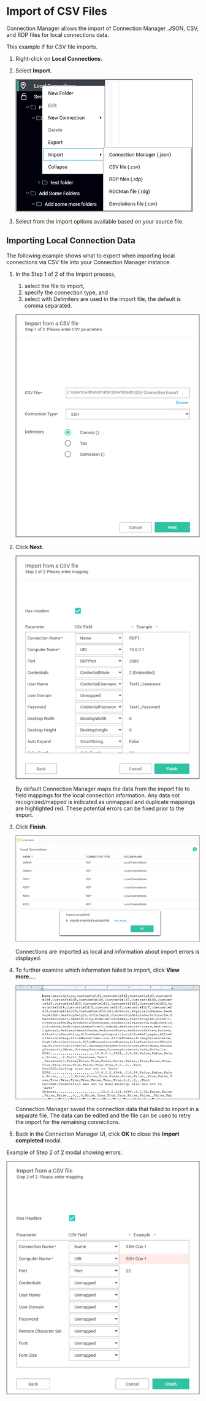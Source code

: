 [title]: # (CSV Import)
[tags]: # (user)
[priority]: # (501)
# Import of CSV Files

Connection Manager allows the import of Connection Manager .JSON, CSV, and RDP files for local connections data. 

This example if for CSV file imports.

1. Right-click on __Local Connections__.
1. Select __Import__.

   ![import](images/import.png "Import menu options")
1. Select from the import options available based on your source file.

## Importing Local Connection Data

The following example shows what to expect when importing local connections via CSV file into your Connection Manager instance.

1. In the Step 1 of 2 of the Import process,
   1. select the file to import,
   1. specify the connection type, and
   1. select with Delimiters are used in the import file, the default is comma separated.

   ![import 2](images/import-2.png "Import dialog, step 1 of 2")
1. Click __Next__.

   ![import 3](images/import-3.png "Step 2 of 2, field mapping information")

   By default Connection Manager maps the data from the import file to field mappings for the local connection information. Any data not recognized/mapped is indicated as unmapped and duplicate mappings are highlighted red. These potential errors can be fixed prior to the import.
1. Click __Finish__.

   ![import 4](images/import-4.png "Import confirmation information")

   Connections are imported as local and information about import errors is displayed.
1. To further examine which information failed to import, click __View more...__.

   ![import 5](images/import-5.png "CSV containing the connection data that failed to import")

   Connection Manager saved the connection data that failed to import in a separate file. The data can be edited and the file can be used to retry the import for the remaining connections.
1. Back in the Connection Manager UI, click __OK__ to close the __Import completed__ modal.

Example of Step 2 of 2 modal showing errors:

![errors](images/errors.png "Errors listed on import modal")
